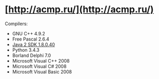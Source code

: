# [http://acmp.ru/](http://acmp.ru/)

Compilers:

- GNU C++ 4.9.2
- Free Pascal 2.6.4
- [Java 2 SDK 1.8.0.40](java.md)
- Python 3.4.3
- Borland Delphi 7.0
- Microsoft Visual C++ 2008
- Microsoft Visual C# 2008
- Microsoft Visual Basic 2008
